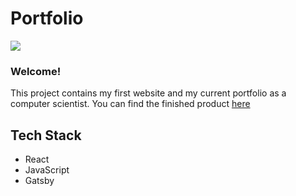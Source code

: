 # Portfolio
 
![](https://portfolio-6bd11.firebaseapp.com/static/eli-logo-1cf76f5bde9dc3e697e232605b356988.png)

### Welcome!


This project contains my first website and my current portfolio as a computer scientist. You can find the finished product [here](https://portfolio-6bd11.firebaseapp.com/)

## Tech Stack
- React
- JavaScript
- Gatsby
